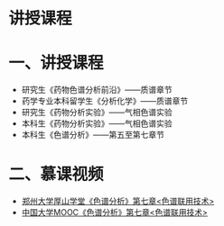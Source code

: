 # 讲授课程

# 一、讲授课程

- 研究生《药物色谱分析前沿》——质谱章节
- 药学专业本科留学生《分析化学》——质谱章节
- 研究生《药物分析实验》——气相色谱实验
- 本科生《药物分析实验》——气相色谱实验
- 本科生《色谱分析》——第五至第七章节

# 二、慕课视频

- [郑州大学厚山学堂《色谱分析》第七章<色谱联用技术>](http://mooc1.mooc.zzu.edu.cn/course/212078929.html)
- [中国大学MOOC《色谱分析》第七章<色谱联用技术>](https://www.icourse163.org/spoc/course/ZZU-1461257167)


